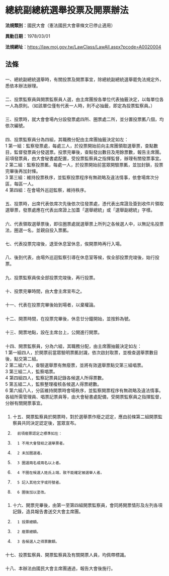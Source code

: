 # 總統副總統選舉投票及開票辦法

**法規類別**：國民大會（憲法國民大會章條文已停止適用）

**異動日期**：1978/03/01  

**法規網址**：https://law.moj.gov.tw/LawClass/LawAll.aspx?pcode=A0020004





## 法條
##### 
一、總統副總統選舉時，有關投票及開票事宜，除總統副總統選舉罷免法規定外，悉依本辦法辦理。

##### 
二、投票監察員與開票監察員人選，由主席團按各單位代表抽籤決定，以每單位各一人為原則。（如該單位僅有代表一人時，則不必抽籤，即定為投票監察員。）

##### 
三、投票時，就大會會場內分設發票處四所、圈票處二所，並分置投票匭八個，均依次編號。

##### 
四、投票監察員分為四組，其職務分配由主席團抽籤決定如左：  
    1 第一組：監察發票處，每處三人，於投票開始前向主席團領取選舉票，查點數目，監督發票員分發選票。投票完畢後，查點發出數目及用餘票數，報告主席團。前項發票員，由大會秘書處配置，受投票監察員之指揮監督，辦理有關發票事宜。  
    2 第二組：監察投票匭，每處一人，於投票開始前當眾開驗票匭，並加封鎖，投票完畢後再加封條。  
    3 第三組：維持投票秩序，並監察投票程序有無疏略及違法情事，依會場席次分區，每區一人。  
    4 第四組：在會場外巡迴監察，維持秩序。  

##### 
五、投票時，出席代表依席次先後依次往發票處，憑代表出席證及簽到收件片領取選舉票，發票處應在代表出席證上加蓋「選舉總統」或「選舉副總統」字樣。

##### 
六、代表領取選舉票後，即往圈票處就選舉票上所列之各候選人中，以無記名投票法，圈選一名，並親自投入票匭。

##### 
七、代表投票完竣後，退至休息室休息，俟開票時再行入場。

##### 
八、後到代表，由場外巡迴監察引導在休息室等候，俟全部投票完竣後，始行投票。

##### 
九、投票監察員俟全部投票完竣後，再行投票。

##### 
十、投票完畢時間，由大會主席宣布之。

##### 
十一、代表在投票完畢後始到場者，以棄權論。

##### 
十二、開票時間，在投票完畢後，休息廿分鐘開始，並按鈴為號。

##### 
十三、開票地點，設在主席台上，公開進行開票。

##### 
十四、開票監察員，分為六組，其職務分配，由主席團抽籤決定如左：  
      1 第一組四人，於開票前當眾驗明票匭封識，依次啟封取票，並檢查選舉票數目後，點交第二組。  
      2 第二組六人，查驗選舉票有無廢票，並將有效選舉票點交第三組唱票。  
      3 第三組二人，監察唱票。  
      4 第四組四人，監察記票員記錄各候選人所得票數。  
      5 第五組二人，監察整理複核各候選人得票總數。  
      6 第六組八人，分區維持開票時會場秩序，並監察開票程序有無疏略及違法情事。  
      各組所需管理員、唱票記票員等，由大會秘書處配備，受開票監察員之指揮監督，分辦有關開票事宜。  

##### 
1. 十五、開票監察員於開票時，對於選舉票作廢之認定，應由前條第二組開票監察員共同決定認定後，當眾宣布。
1.       前項廢票認定之標準如左：
1.       1 不用大會發給之選舉票者。
1.       2 未加圈選者。
1.       3 圈選兩名或兩名以上者。
1.       4 不圈在候選人姓氏上端，致不能確定被選舉人者。
1.       5 記入其他文字或符號者。
1.       6 圈後加以塗改。

##### 
1. 十六、開票完畢後，由第一至第四組開票監察員，會同將開票情形及左列各項記錄，造具報告書送交大會主席團。
1.       1 投票總額。
1.       2 廢票總額。
1.       3 各候選人之得票數額。

##### 
十七、投票監察員、開票監察員及有關開票人員，均佩帶標識。

##### 
十八、本辦法由國民大會主席團通過，報告大會後施行。



